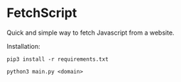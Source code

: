 # FetchScript

Quick and simple way to fetch Javascript from a website.


Installation: 

    pip3 install -r requirements.txt

    python3 main.py <domain>
    
